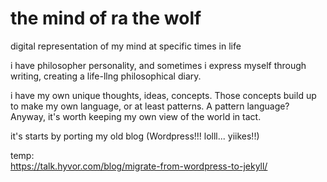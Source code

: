 # the mind of ra the wolf
digital representation of my mind at specific times in life

i have philosopher personality, and sometimes i express myself through writing, creating a life-llng philosophical diary.

i have my own unique thoughts, ideas, concepts. Those concepts build up to make my own language, or at least patterns. A pattern language? Anyway, it's worth keeping my own view of the world in tact.

it's starts by porting my old blog (Wordpress!!! lolll... yiikes!!)


temp:  
https://talk.hyvor.com/blog/migrate-from-wordpress-to-jekyll/
